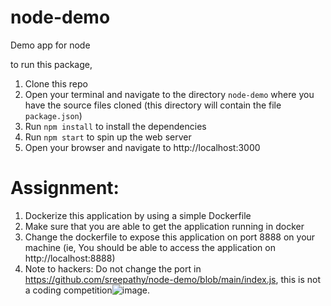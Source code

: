 # node-demo
Demo app for node

to run this package,
1. Clone this repo
2. Open your terminal and navigate to the directory `node-demo` where you have the source files cloned (this directory will contain the file `package.json`)
3. Run `npm install` to install the dependencies
4. Run `npm start` to spin up the web server
5. Open your browser and navigate to http://localhost:3000


# Assignment:
1. Dockerize this application by using a simple Dockerfile
2. Make sure that you are able to get the application running in docker
3. Change the dockerfile to expose this application on port 8888 on your machine (ie, You should be able to access the application on http://localhost:8888) 
4. Note to hackers: Do not change the port in https://github.com/sreepathy/node-demo/blob/main/index.js, this is not a coding competition![image](https://user-images.githubusercontent.com/6497933/206645145-2beb32a6-c561-429e-b46d-f31017d7ea79.png).
